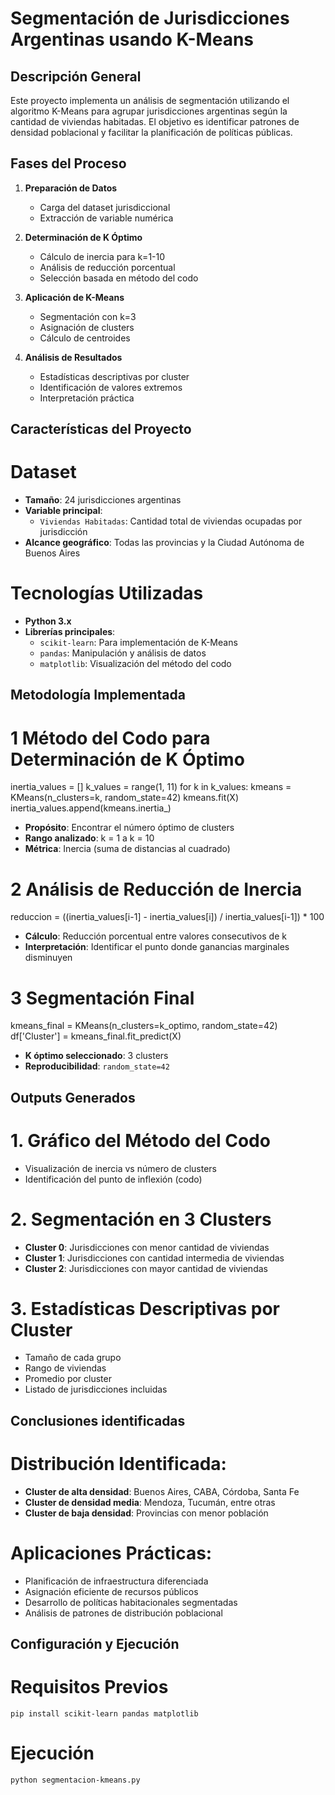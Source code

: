 # Segmentación de Jurisdicciones Argentinas usando K-Means

## Descripción General
Este proyecto implementa un análisis de segmentación utilizando el algoritmo K-Means para agrupar jurisdicciones argentinas según la cantidad de viviendas habitadas. El objetivo es identificar patrones de densidad poblacional y facilitar la planificación de políticas públicas.

## Fases del Proceso

1. **Preparación de Datos**
   - Carga del dataset jurisdiccional
   - Extracción de variable numérica

2. **Determinación de K Óptimo**
   - Cálculo de inercia para k=1-10
   - Análisis de reducción porcentual
   - Selección basada en método del codo

3. **Aplicación de K-Means**
   - Segmentación con k=3
   - Asignación de clusters
   - Cálculo de centroides

4. **Análisis de Resultados**
   - Estadísticas descriptivas por cluster
   - Identificación de valores extremos
   - Interpretación práctica

## Características del Proyecto

# **Dataset**
- **Tamaño**: 24 jurisdicciones argentinas
- **Variable principal**: 
  - `Viviendas Habitadas`: Cantidad total de viviendas ocupadas por jurisdicción
- **Alcance geográfico**: Todas las provincias y la Ciudad Autónoma de Buenos Aires

# **Tecnologías Utilizadas**
- **Python 3.x**
- **Librerías principales**:
  - `scikit-learn`: Para implementación de K-Means
  - `pandas`: Manipulación y análisis de datos
  - `matplotlib`: Visualización del método del codo

## Metodología Implementada

# 1 **Método del Codo para Determinación de K Óptimo**

inertia_values = []
k_values = range(1, 11)
for k in k_values:
    kmeans = KMeans(n_clusters=k, random_state=42)
    kmeans.fit(X)
    inertia_values.append(kmeans.inertia_)
- **Propósito**: Encontrar el número óptimo de clusters
- **Rango analizado**: k = 1 a k = 10
- **Métrica**: Inercia (suma de distancias al cuadrado)

# 2 **Análisis de Reducción de Inercia**

reduccion = ((inertia_values[i-1] - inertia_values[i]) / inertia_values[i-1]) * 100
- **Cálculo**: Reducción porcentual entre valores consecutivos de k
- **Interpretación**: Identificar el punto donde ganancias marginales disminuyen

# 3 **Segmentación Final**

kmeans_final = KMeans(n_clusters=k_optimo, random_state=42)
df['Cluster'] = kmeans_final.fit_predict(X)
- **K óptimo seleccionado**: 3 clusters
- **Reproducibilidad**: `random_state=42`

## Outputs Generados

# 1. **Gráfico del Método del Codo**
- Visualización de inercia vs número de clusters
- Identificación del punto de inflexión (codo)

# 2. **Segmentación en 3 Clusters**
- **Cluster 0**: Jurisdicciones con menor cantidad de viviendas
- **Cluster 1**: Jurisdicciones con cantidad intermedia de viviendas  
- **Cluster 2**: Jurisdicciones con mayor cantidad de viviendas

# 3. **Estadísticas Descriptivas por Cluster**
- Tamaño de cada grupo
- Rango de viviendas
- Promedio por cluster
- Listado de jurisdicciones incluidas

## Conclusiones identificadas

# Distribución Identificada:
- **Cluster de alta densidad**: Buenos Aires, CABA, Córdoba, Santa Fe
- **Cluster de densidad media**: Mendoza, Tucumán, entre otras
- **Cluster de baja densidad**: Provincias con menor población

# Aplicaciones Prácticas:
- Planificación de infraestructura diferenciada
- Asignación eficiente de recursos públicos
- Desarrollo de políticas habitacionales segmentadas
- Análisis de patrones de distribución poblacional

## Configuración y Ejecución

# Requisitos Previos
    pip install scikit-learn pandas matplotlib

# Ejecución
    python segmentacion-kmeans.py
